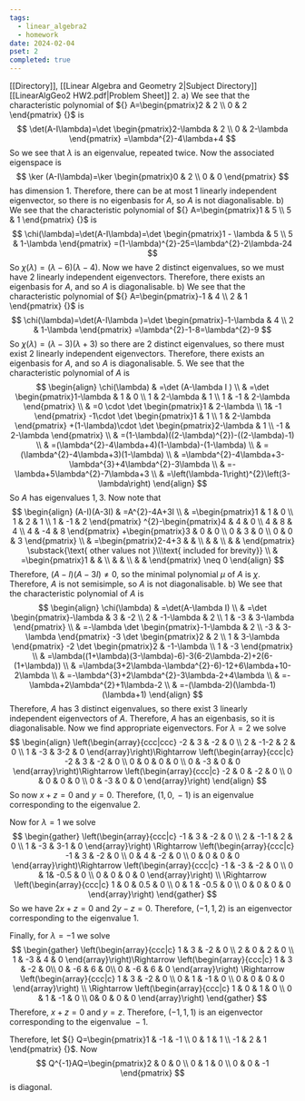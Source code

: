 ```yaml
---
tags:
  - linear_algebra2
  - homework
date: 2024-02-04
pset: 2
completed: true
---
```

[[Directory]], [[Linear Algebra and Geometry 2|Subject Directory]]
[[LinearAlgGeo2 HW2.pdf|Problem Sheet]]
2. 
a)
We see that the characteristic polynomial of ${} A=\begin{pmatrix}2 & 2 \\ 0 & 2 \end{pmatrix}  {}$ is
$$
\det(A-I\lambda)=\det \begin{pmatrix}2-\lambda & 2   \\ 0 & 2-\lambda \end{pmatrix} =\lambda^{2}-4\lambda+4
$$
So we see that $\lambda$ is an eigenvalue, repeated twice. Now the associated eigenspace is 
$$
\ker (A-I\lambda)=\ker \begin{pmatrix}0 & 2 \\ 0 & 0 \end{pmatrix} 
$$
has dimension 1. Therefore, there can be at most 1 linearly independent eigenvector, so there is no eigenbasis for $A$, so $A$ is not diagonalisable. 
b)
We see that the characteristic polynomial of ${} A=\begin{pmatrix}1 & 5 \\ 5 & 1 \end{pmatrix}  {}$ is
$$
\chi(\lambda)=\det(A-I\lambda)=\det \begin{pmatrix}1 - \lambda & 5   \\ 5 & 1-\lambda \end{pmatrix} =(1-\lambda)^{2}-25=\lambda^{2}-2\lambda-24
$$
So ${} \chi(\lambda)=(\lambda-6)(\lambda-4) {}$. Now we have 2 distinct eigenvalues, so we must have 2 linearly independent eigenvectors. Therefore, there exists an eigenbasis for $A$, and so $A {}$ is diagonalisable. 
b)
We see that the characteristic polynomial of ${} A=\begin{pmatrix}-1 & 4 \\ 2 & 1 \end{pmatrix}  {}$ is
$$
\chi(\lambda)=\det(A-I\lambda )=\det \begin{pmatrix}-1-\lambda & 4 \\ 2 & 1-\lambda \end{pmatrix} =\lambda^{2}-1-8=\lambda^{2}-9
$$
So ${} \chi(\lambda)=(\lambda-3)(\lambda+3) {}$ so there are ${} 2 {}$ distinct eigenvalues, so there must exist 2 linearly independent eigenvectors. Therefore, there exists an eigenbasis for ${} A$, and so $A$ is diagonalisable.
5. 
We see that the characteristic polynomial of $A$ is 
$$
\begin{align}
\chi(\lambda) & =\det (A-\lambda I ) \\
 & =\det \begin{pmatrix}1-\lambda & 1 & 0 \\ 1 & 2-\lambda & 1 \\ 1 & -1 & 2-\lambda \end{pmatrix}  \\
 & =0 \cdot \det \begin{pmatrix}1 & 2-\lambda \\  1& -1 \end{pmatrix} -1\cdot  \det \begin{pmatrix}1 & 1 \\ 1 & 2-\lambda \end{pmatrix} +(1-\lambda)\cdot  \det \begin{pmatrix}2-\lambda & 1 \\ -1 & 2-\lambda \end{pmatrix}  \\
 & =(1-\lambda)((2-\lambda)^{2})-((2-\lambda)-1) \\
 & =(\lambda^{2}-4\lambda+4)(1-\lambda)-(1-\lambda) \\
 & =(\lambda^{2}-4\lambda+3)(1-\lambda) \\
 & =\lambda^{2}-4\lambda+3-\lambda^{3}+4\lambda^{2}-3\lambda \\
 & =-\lambda+5\lambda^{2}-7\lambda+3 \\
 & =\left(\lambda-1\right)^{2}\left(3-\lambda\right)
\end{align}
$$
So $A {}$ has eigenvalues ${} 1,\, 3 {}$. Now note that 
$$
\begin{align}
 (A-I)(A-3I) & =A^{2}-4A+3I   \\
 & =\begin{pmatrix}1 & 1 & 0 \\ 1 & 2 & 1 \\ 1 & -1 & 2 \end{pmatrix} ^{2}-\begin{pmatrix}4 & 4 & 0 \\ 4 & 8 & 4 \\ 4 & -4 & 8 \end{pmatrix} +\begin{pmatrix}3 & 0 & 0 \\ 0 & 3 & 0 \\ 0 & 0 & 3 \end{pmatrix}  \\
 & =\begin{pmatrix}2-4+3 &  &  \\  &  &  \\  &  &  \end{pmatrix} \substack{\text{ other values not }\\\text{ included for brevity}}  \\ 
 & =\begin{pmatrix}1 &  &  \\  &  &  \\  &  &  \end{pmatrix} \neq 0
 \end{align}
$$
Therefore, ${} (A-I)(A-3I)\neq 0 {}$, so the minimal polynomial $\mu {}$ of ${} A {}$ is $\chi$. Therefore, $A$ is not semisimple, so $A {}$ is not diagonalisable.
b)
We see that the characteristic polynomial of $A$ is 
$$
\begin{align}
\chi(\lambda) & =\det(A-\lambda I) \\
 & =\det \begin{pmatrix}-\lambda & 3 & -2 \\ 2 & -1-\lambda & 2 \\ 1 & -3 & 3-\lambda \end{pmatrix}  \\
 & =-\lambda \det \begin{pmatrix}-1-\lambda & 2 \\ -3 & 3-\lambda \end{pmatrix} -3 \det \begin{pmatrix}2 & 2 \\ 1 & 3-\lambda \end{pmatrix} -2 \det \begin{pmatrix}2 & -1-\lambda \\ 1 & -3 \end{pmatrix}  \\
 & =\lambda((1+\lambda)(3-\lambda)-6)-3(6-2\lambda-2)+2(6-(1+\lambda)) \\
 & =\lambda(3+2\lambda-\lambda^{2}-6)-12+6\lambda+10-2\lambda \\
 & =-\lambda^{3}+2\lambda^{2}-3\lambda-2+4\lambda \\
 & =-\lambda+2\lambda^{2}+1\lambda-2 \\
 & =-(\lambda-2)(\lambda-1)(\lambda+1)
\end{align}
$$
Therefore, $A$ has $3$ distinct eigenvalues, so there exist $3 {}$ linearly independent eigenvectors of $A$. Therefore, $A {}$ has an eigenbasis, so it is diagonalisable. Now we find appropriate eigenvectors. For ${} \lambda=2 {}$ we solve
$$
\begin{align}
\left(\begin{array}{ccc|ccc}
-2 & 3 & -2 & 0 \\
2 & -1-2 &  2 & 0 \\
1 & -3 & 3-2 & 0
\end{array}\right)\Rightarrow  \left(\begin{array}{ccc|c}
-2 & 3 & -2 & 0 \\
0 & 0 & 0 & 0 \\
0 & -3 & 0 & 0
\end{array}\right)\Rightarrow \left(\begin{array}{ccc|c}
-2 & 0 & -2 & 0 \\
0 & 0 & 0 & 0 \\
0 & -3 & 0 & 0
\end{array}\right)
 \end{align}
$$
So now ${} x+z=0 {}$ and ${} y=0 {}$. Therefore, ${} (1,\, 0,\, -1) {}$ is an eigenvalue corresponding to the eigenvalue ${} 2 {}$.

Now for ${} \lambda=1 {}$ we solve
$$
\begin{gather}
\left(\begin{array}{ccc|c}
-1 & 3 & -2 & 0 \\
2 & -1-1 & 2 & 0 \\
1 & -3 & 3-1 & 0
\end{array}\right)
\Rightarrow 
\left(\begin{array}{ccc|c}
-1 & 3 & -2 & 0 \\
0 & 4 & -2 & 0 \\
0 & 0 & 0 & 0
\end{array}\right)\Rightarrow 
\left(\begin{array}{ccc|c}
-1 & -3 & -2 & 0 \\
0 & 1& -0.5 & 0 \\
0 & 0 & 0 & 0
\end{array}\right)
\\
\Rightarrow \left(\begin{array}{ccc|c}
1 & 0 & 0.5 & 0 \\
0 & 1 & -0.5 & 0 \\
0 & 0 & 0 & 0
\end{array}\right)
\end{gather}
$$
So we have ${} 2x+z=0 {}$ and ${} 2y-z=0 {}$. Therefore, ${} (-1,\, 1,\, 2) {}$ is an eigenvector corresponding to the eigenvalue ${} 1$.

Finally, for ${} \lambda=-1 {}$ we solve
$$
\begin{gather}
\left(\begin{array}{ccc|c}
1 & 3 & -2 & 0 \\
2 & 0 & 2 & 0 \\
1 & -3 & 4 & 0
\end{array}\right)\Rightarrow 
\left(\begin{array}{ccc|c}
1 & 3 & -2  & 0\\
0 & -6 & 6  & 0\\
0 & -6 & 6 & 0
\end{array}\right)
\Rightarrow \left(\begin{array}{ccc|c}
1 & 3 & -2 & 0 \\
0 & 1 & -1 & 0 \\
0 & 0 & 0 & 0
\end{array}\right) \\
\Rightarrow  \left(\begin{array}{ccc|c}
1 & 0 & 1 & 0 \\
0 & 1 & -1 & 0 \\
 0& 0 & 0 & 0
\end{array}\right)
\end{gather}
$$
Therefore, ${} x+z=0 {}$ and ${} y=z {}$. Therefore, ${} (-1,\, 1,\, 1) {}$ is an eigenvector corresponding to the eigenvalue ${} -1 {}$. 

Therefore, let ${} Q=\begin{pmatrix}1 & -1 & -1 \\ 0 & 1 & 1 \\ -1 & 2 & 1 \end{pmatrix}  {}$. Now
$$
Q^{-1}AQ=\begin{pmatrix}2 & 0 & 0 \\ 0 & 1 & 0 \\ 0 & 0 & -1 \end{pmatrix} 
$$
is diagonal.